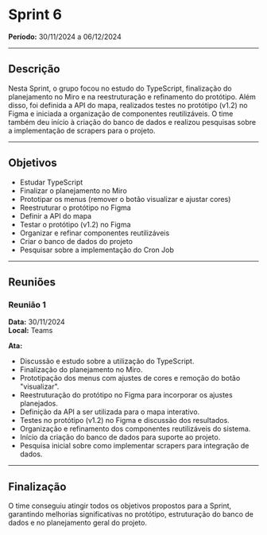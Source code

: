 # Sprint 6

**Período:** 30/11/2024 a 06/12/2024

---

## Descrição

Nesta Sprint, o grupo focou no estudo do TypeScript, finalização do planejamento no Miro e na reestruturação e refinamento do protótipo. Além disso, foi definida a API do mapa, realizados testes no protótipo (v1.2) no Figma e iniciada a organização de componentes reutilizáveis. O time também deu início à criação do banco de dados e realizou pesquisas sobre a implementação de scrapers para o projeto.

---

## Objetivos

- Estudar TypeScript  
- Finalizar o planejamento no Miro  
- Prototipar os menus (remover o botão visualizar e ajustar cores)  
- Reestruturar o protótipo no Figma  
- Definir a API do mapa  
- Testar o protótipo (v1.2) no Figma  
- Organizar e refinar componentes reutilizáveis  
- Criar o banco de dados do projeto  
- Pesquisar sobre a implementação do Cron Job  

---

## Reuniões

### Reunião 1

**Data:** 30/11/2024  
**Local:** Teams  

**Ata:**  
- Discussão e estudo sobre a utilização do TypeScript.  
- Finalização do planejamento no Miro.  
- Prototipação dos menus com ajustes de cores e remoção do botão "visualizar".  
- Reestruturação do protótipo no Figma para incorporar os ajustes planejados.  
- Definição da API a ser utilizada para o mapa interativo.  
- Testes no protótipo (v1.2) no Figma e discussão dos resultados.  
- Organização e refinamento dos componentes reutilizáveis do sistema.  
- Início da criação do banco de dados para suporte ao projeto.  
- Pesquisa inicial sobre como implementar scrapers para integração de dados.  

---

## Finalização

O time conseguiu atingir todos os objetivos propostos para a Sprint, garantindo melhorias significativas no protótipo, estruturação do banco de dados e no planejamento geral do projeto.
